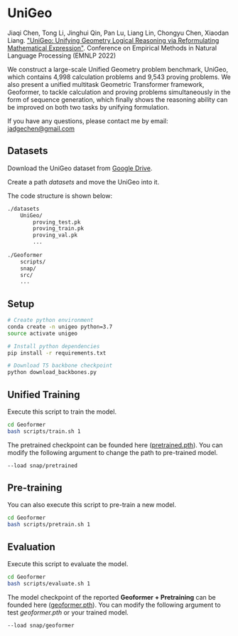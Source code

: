 # UniGeo

Jiaqi Chen, Tong Li, Jinghui Qin, Pan Lu, Liang Lin, Chongyu Chen, Xiaodan Liang. 
["UniGeo: Unifying Geometry Logical Reasoning via Reformulating Mathematical Expression"](https://arxiv.org/abs/2212.02746).
Conference on Empirical Methods in Natural Language Processing (EMNLP 2022) 

We construct a large-scale Unified Geometry problem benchmark, UniGeo, which contains
4,998 calculation problems and 9,543 proving problems.
We also present a unified multitask Geometric Transformer framework, Geoformer,
to tackle calculation and proving problems simultaneously in the form of sequence
generation, which finally shows the reasoning ability can be improved on both two tasks by unifying formulation.

If you have any questions, please contact me by email: jadgechen@gmail.com

## Datasets
Download the UniGeo dataset from [Google Drive](https://drive.google.com/drive/folders/1NifdHLJe5U08u2Zb1sWL6C-8krpV2z2O?usp=share_link).

Create a path *datasets* and move the UniGeo into it.

The code structure is shown below: 

```bash
./datasets
    UniGeo/ 
        proving_test.pk  
        proving_train.pk  
        proving_val.pk  
        ...
        
./Geoformer
    scripts/
    snap/
    src/
    ...
```

## Setup
```bash
# Create python environment
conda create -n unigeo python=3.7
source activate unigeo

# Install python dependencies
pip install -r requirements.txt

# Download T5 backbone checkpoint
python download_backbones.py
```





## Unified Training
Execute this script to train the model.

```bash
cd Geoformer
bash scripts/train.sh 1
```

The pretrained checkpoint can be founded here ([pretrained.pth](https://drive.google.com/drive/folders/1NifdHLJe5U08u2Zb1sWL6C-8krpV2z2O?usp=share_link)).
You can modify the following argument to change the path to pre-trained model.
```bash
--load snap/pretrained
```

## Pre-training
You can also execute this script to pre-train a new model.
```bash
cd Geoformer
bash scripts/pretrain.sh 1
```


## Evaluation
Execute this script to evaluate the model.
```bash
cd Geoformer
bash scripts/evaluate.sh 1
```

The model checkpoint of the reported **Geoformer + Pretraining** can be founded here ([geoformer.pth](https://drive.google.com/drive/folders/1NifdHLJe5U08u2Zb1sWL6C-8krpV2z2O?usp=share_link)).
You can modify the following argument to test *geoformer.pth* or your trained model.
```bash
--load snap/geoformer
```

